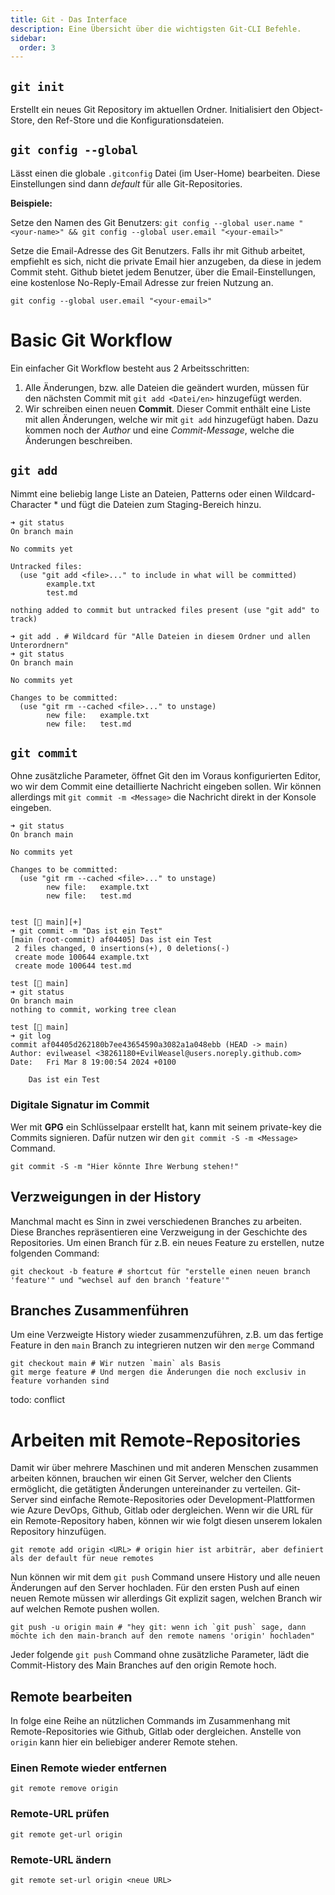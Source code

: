 ```yaml
---
title: Git - Das Interface
description: Eine Übersicht über die wichtigsten Git-CLI Befehle.
sidebar:
  order: 3
---
```


## `git init`

Erstellt ein neues Git Repository im aktuellen Ordner. Initialisiert den Object-Store, den Ref-Store und die Konfigurationsdateien.

## `git config --global`

Lässt einen die globale `.gitconfig` Datei (im User-Home) bearbeiten. Diese Einstellungen sind dann *default* für alle Git-Repositories.

**Beispiele:**

Setze den Namen des Git Benutzers:
`git config --global user.name "<your-name>" && git config --global user.email "<your-email>"`

Setze die Email-Adresse des Git Benutzers. Falls ihr mit Github arbeitet, empfiehlt es sich, nicht die private Email hier anzugeben, da diese in jedem Commit steht. Github bietet jedem Benutzer, über die Email-Einstellungen, eine kostenlose No-Reply-Email Adresse zur freien Nutzung an.

`git config --global user.email "<your-email>"`

# Basic Git Workflow

Ein einfacher Git Workflow besteht aus 2 Arbeitsschritten:

1. Alle Änderungen, bzw. alle Dateien die geändert wurden, müssen für den nächsten Commit mit `git add <Datei/en>` hinzugefügt werden.
2. Wir schreiben einen neuen **Commit**. Dieser Commit enthält eine Liste mit allen Änderungen, welche wir mit `git add` hinzugefügt haben. Dazu kommen noch der *Author* und eine *Commit-Message*, welche die Änderungen beschreiben. 

## `git add`

Nimmt eine beliebig lange Liste an Dateien, Patterns oder einen Wildcard-Character * und fügt die Dateien zum Staging-Bereich hinzu.

```shell
➜ git status
On branch main

No commits yet

Untracked files:
  (use "git add <file>..." to include in what will be committed)
        example.txt
        test.md

nothing added to commit but untracked files present (use "git add" to track)

➜ git add . # Wildcard für "Alle Dateien in diesem Ordner und allen Unterordnern"
➜ git status
On branch main

No commits yet

Changes to be committed:
  (use "git rm --cached <file>..." to unstage)
        new file:   example.txt
        new file:   test.md
```

## `git commit`

Ohne zusätzliche Parameter, öffnet Git den im Voraus konfigurierten Editor, wo wir dem Commit eine detaillierte Nachricht eingeben sollen. Wir können allerdings mit `git commit -m <Message>` die Nachricht direkt in der Konsole eingeben.

```shell
➜ git status
On branch main

No commits yet

Changes to be committed:
  (use "git rm --cached <file>..." to unstage)
        new file:   example.txt
        new file:   test.md


test [ main][+]
➜ git commit -m "Das ist ein Test"
[main (root-commit) af04405] Das ist ein Test
 2 files changed, 0 insertions(+), 0 deletions(-)
 create mode 100644 example.txt
 create mode 100644 test.md

test [ main]
➜ git status
On branch main
nothing to commit, working tree clean

test [ main]
➜ git log
commit af04405d262180b7ee43654590a3082a1a048ebb (HEAD -> main)
Author: evilweasel <38261180+EvilWeasel@users.noreply.github.com>
Date:   Fri Mar 8 19:00:54 2024 +0100

    Das ist ein Test
```

### Digitale Signatur im Commit

Wer mit **GPG** ein Schlüsselpaar erstellt hat, kann mit seinem private-key die Commits signieren. Dafür nutzen wir den `git commit -S -m <Message>` Command.

```shell
git commit -S -m "Hier könnte Ihre Werbung stehen!"
```

## Verzweigungen in der History

Manchmal macht es Sinn in zwei verschiedenen Branches zu arbeiten. Diese Branches repräsentieren eine Verzweigung in der Geschichte des Repositories. Um einen Branch für z.B. ein neues Feature zu erstellen, nutze folgenden Command:

```shell
git checkout -b feature # shortcut für "erstelle einen neuen branch 'feature'" und "wechsel auf den branch 'feature'"
```

## Branches Zusammenführen

Um eine Verzweigte History wieder zusammenzuführen, z.B. um das fertige Feature in den `main` Branch zu integrieren nutzen wir den `merge` Command

```shell
git checkout main # Wir nutzen `main` als Basis
git merge feature # Und mergen die Änderungen die noch exclusiv in feature vorhanden sind
```

todo: conflict

# Arbeiten mit Remote-Repositories

Damit wir über mehrere Maschinen und mit anderen Menschen zusammen arbeiten können, brauchen wir einen Git Server, welcher den Clients ermöglicht, die getätigten Änderungen untereinander zu verteilen. Git-Server sind einfache Remote-Repositories oder Development-Plattformen wie Azure DevOps, Github, Gitlab oder dergleichen.
Wenn wir die URL für ein Remote-Repository haben, können wir wie folgt diesen unserem lokalen Repository hinzufügen.

```shell
git remote add origin <URL> # origin hier ist arbiträr, aber definiert als der default für neue remotes
```

Nun können wir mit dem `git push` Command unsere History und alle neuen Änderungen auf den Server hochladen. Für den ersten Push auf einen neuen Remote müssen wir allerdings Git explizit sagen, welchen Branch wir auf welchen Remote pushen wollen.

```shell
git push -u origin main # "hey git: wenn ich `git push` sage, dann möchte ich den main-branch auf den remote namens 'origin' hochladen"
```

Jeder folgende `git push` Command ohne zusätzliche Parameter, lädt die Commit-History des Main Branches auf den origin Remote hoch.

## Remote bearbeiten

In folge eine Reihe an nützlichen Commands im Zusammenhang mit Remote-Repositories wie Github, Gitlab oder dergleichen. Anstelle von `origin` kann hier ein beliebiger anderer Remote stehen.

### Einen Remote wieder entfernen

```shell
git remote remove origin
```

### Remote-URL prüfen

```shell
git remote get-url origin
```

### Remote-URL ändern

```shell
git remote set-url origin <neue URL>
```



